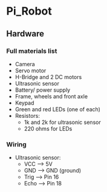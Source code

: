 # Pi_Robot

## Hardware 

### Full materials list 

* Camera
* Servo motor 
* H-Bridge and 2 DC motors 
* Ultrasonic sensor 
* Battery/ power supply 
* Frame, wheels and front axle 
* Keypad 
* Green and red LEDs (one of each) 
* Resistors: 
  * 1k and 2k for ultrasonic sensor 
  * 220 ohms for LEDs

### Wiring
* Ultrasonic sensor:
  * VCC --> 5V 
  * GND --> GND (ground) 
  * Trig --> Pin 16 
  * Echo --> Pin 18 
